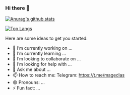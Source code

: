 ### Hi there 👋
[![Anurag's github stats](https://github-readme-stats.vercel.app/api?username=J0hn8uff3r)](https://github.com/J0hn8uff3r/github-readme-stats)

[![Top Langs](https://github-readme-stats.vercel.app/api/top-langs/?username=J0hn8uff3r)](https://github.com/J0hn8uff3r/github-readme-stats)


Here are some ideas to get you started:

- 🔭 I’m currently working on ...
- 🌱 I’m currently learning ...
- 👯 I’m looking to collaborate on ...
- 🤔 I’m looking for help with ...
- 💬 Ask me about ...
- 📫 How to reach me: 
  Telegram: https://t.me/magedias
- 😄 Pronouns: ...
- ⚡ Fun fact: ...

